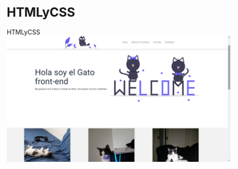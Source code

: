# HTMLyCSS
HTMLyCSS
![alt text](https://raw.githubusercontent.com/nicoamaciel/HTMLyCSS/main/BokSheldon/principio.png)

